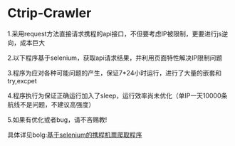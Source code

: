 # Ctrip-Crawler

1.采用request方法直接请求携程的api接口，不但要考虑IP被限制，更要进行js逆向，成本巨大

2.以下程序基于selenium，获取api请求结果，并利用页面特性解决IP限制问题

3.程序为应对各种可能问题的产生，保证7*24小时运行，进行了大量的嵌套和try,excpet

4.程序执行为保证正确运行加入了sleep，运行效率尚未优化（单IP一天10000条航线不是问题，不建议高强度）

5.如果有优化或者bug，请不吝赐教!

具体详见bolg:[基于selenium的携程机票爬取程序](https://blog.suysker.xyz/archives/35)

